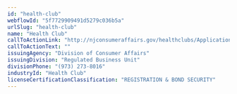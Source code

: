 ```yaml
---
id: "health-club"
webflowId: "5f7729909491d5279c036b5a"
urlSlug: "health-club"
name: "Health Club"
callToActionLink: "http://njconsumeraffairs.gov/healthclubs/Applications/Application-for-Registration-as-a-Seller-of-Health-Club-Services.pdf"
callToActionText: ""
issuingAgency: "Division of Consumer Affairs"
issuingDivision: "Regulated Business Unit"
divisionPhone: "(973) 273-8016"
industryId: "Health Club"
licenseCertificationClassification: "REGISTRATION & BOND SECURITY"
---
```


